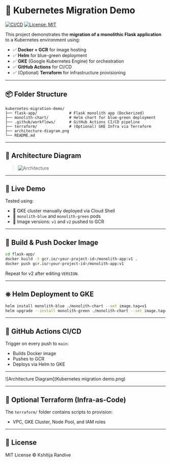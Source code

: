 
# 🚀 Kubernetes Migration Demo

[![CI/CD](https://github.com/<your-username>/kubernetes-migration-demo/actions/workflows/deploy.yml/badge.svg)](https://github.com/<your-username>/kubernetes-migration-demo/actions)
[![License: MIT](https://img.shields.io/badge/License-MIT-blue.svg)](LICENSE)

This project demonstrates the **migration of a monolithic Flask application** to a Kubernetes environment using:

- ✅ **Docker + GCR** for image hosting  
- ✅ **Helm** for blue-green deployment  
- ✅ **GKE** (Google Kubernetes Engine) for orchestration  
- ✅ **GitHub Actions** for CI/CD  
- ✅ (Optional) **Terraform** for infrastructure provisioning

---

## 📦 Folder Structure

```
kubernetes-migration-demo/
├── flask-app/              # Flask monolith app (Dockerized)
├── monolith-chart/         # Helm chart for blue-green deployment
├── .github/workflows/      # GitHub Actions CI/CD pipeline
├── terraform/              # (Optional) GKE Infra via Terraform
├── architecture-diagram.png
└── README.md
```

---

## 📸 Architecture Diagram

> ![Architecture](architecture-diagram.png)

---

## 🚀 Live Demo

Tested using:

- 🔹 GKE cluster manually deployed via Cloud Shell
- 🔹 `monolith-blue` and `monolith-green` pods
- 🔹 Image versions: `v1` and `v2` pushed to GCR

---

## 🐳 Build & Push Docker Image

```bash
cd flask-app/
docker build -t gcr.io/<your-project-id>/monolith-app:v1 .
docker push gcr.io/<your-project-id>/monolith-app:v1
```

Repeat for v2 after editing `VERSION`.

---

## ⎈ Helm Deployment to GKE

```bash
helm install monolith-blue ./monolith-chart --set image.tag=v1
helm upgrade --install monolith-green ./monolith-chart --set image.tag=v2 --set replicaCount=3
```

---

## 🤖 GitHub Actions CI/CD

Trigger on every push to `main`:
- Builds Docker image
- Pushes to GCR
- Deploys via Helm to GKE

---

![Architecture Diagram](Kubernetes migration demo.png)

---

## 🌱 Optional Terraform (Infra-as-Code)

The `terraform/` folder contains scripts to provision:
- VPC, GKE Cluster, Node Pool, and IAM roles

---

## 📄 License

MIT License © Kshitija Randive
